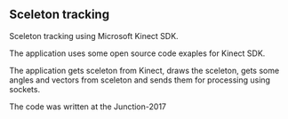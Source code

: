 ## Sceleton tracking

Sceleton tracking using Microsoft Kinect SDK.

The application uses some open source code exaples for Kinect SDK. 

The application gets sceleton from Kinect, draws the sceleton, gets some angles and vectors from sceleton and sends them for processing using sockets. 

The code was written at the Junction-2017
